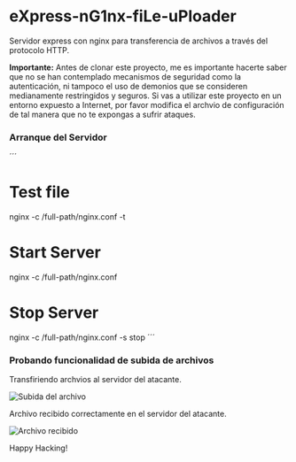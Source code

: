 # eXpress-nG1nx-fiLe-uPloader
Servidor express con nginx para transferencia de archivos a través del protocolo HTTP.

**Importante:** Antes de clonar este proyecto, me es importante hacerte saber que no se han contemplado mecanismos de seguridad como la autenticación, ni tampoco el uso de demonios que se consideren medianamente restringidos y seguros. Si vas a utilizar este proyecto en un entorno expuesto a Internet, por favor modifica el archvio de configuración de tal manera que no te expongas a sufrir ataques.

### Arranque del Servidor

´´´
# Test file
nginx -c /full-path/nginx.conf -t 

# Start Server
nginx -c /full-path/nginx.conf

# Stop Server
nginx -c /full-path/nginx.conf -s stop
´´´

### Probando funcionalidad de subida de archivos

Transfiriendo archvios al servidor del atacante.

![Subida del archivo](https://github.com/sha-16/eXpress-nG1nx-fiLe-uPloader/assets/89037170/65ac35e2-946a-4614-a4e3-e7a21cc091b3)

Archivo recibido correctamente en el servidor del atacante.

![Archivo recibido](https://github.com/sha-16/eXpress-nG1nx-fiLe-uPloader/assets/89037170/78a3e81b-5fc8-4b31-8772-c5badee773b2)

Happy Hacking!
